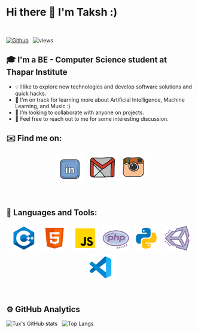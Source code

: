 # Hi there 👋 I'm Taksh :) 
<br />

[![Github](https://img.shields.io/github/followers/TuxMiester?label=Follow&style=social)](https://github.com/TuxMiester) &nbsp; ![views](https://komarev.com/ghpvc/?username=TuxMiester)

## 🎓 I'm a BE - Computer Science student at Thapar Institute

* 💡   I like to explore new technologies and develop software solutions and quick hacks.
* 🌱  I'm on track for learning more about Artificial Intelligence, Machine Learning, and Music :)
* 👯  I’m looking to collaborate with anyone on projects.
* 💬  Feel free to reach out to me for some interesting discussion.

## ✉️ Find me on:

<p align="center">
 <a href="https://linkedin.com/in/takshpreetsingh"><img src="lld2.png" alt="LinkedIn" height="80" style="vertical-align:top; margin:4px"></a>
 <a href="mailto:starknet87@gmail.com"> <img src="gmail.png" alt="" height="70" style="vertical-align:top; margin:4px"></a>
 <a href="https://instagram.com/_.t.u.x.__"> <img src="insta.png" alt="Python" height="70" style="vertical-align:top; margin:4px"></a>
</p>

<br />

## 🧰 Languages and Tools:
<p align="center">
<img src="cpp.png" alt="CPP" height="70" style="vertical-align:top; margin:4px">
<img src="html.png" alt="HTML" height="70" style="vertical-align:top; margin:4px">
<img src="js.png" alt="JS" height="70" style="vertical-align:top; margin:4px">
<img src="php.png" alt="PHP" height="70" style="vertical-align:top; margin:4px">
<img src="py.png" alt="PYTHON" height="70" style="vertical-align:top; margin:4px">
<img src="unity.png" alt="UNITY" height="70" style="vertical-align:top; margin:4px">
<img src="vs.png" alt="Visual Studio" height="70" style="vertical-align:top; margin:4px">
</p>

<br />

## ⚙️  GitHub Analytics

![Tux's GitHub stats](https://github-readme-stats.vercel.app/api?username=TuxMiester&theme=dark&show_icons=true) &nbsp; ![Top Langs](https://github-readme-stats.vercel.app/api/top-langs/?username=TuxMiester&theme=dark)

